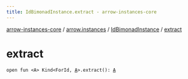 ```yaml
---
title: IdBimonadInstance.extract - arrow-instances-core
---
```


[arrow-instances-core](../../index.html) / [arrow.instances](../index.html) / [IdBimonadInstance](index.html) / [extract](./extract.html)

# extract

`open fun <A> Kind<ForId, `[`A`](extract.html#A)`>.extract(): `[`A`](extract.html#A)
